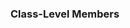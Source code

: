 <link rel="stylesheet" href="{{baseUrl}}/css/textbook.css">

<div class="website-content">

### Class-Level Members

<div id="main">

<include src="./introduction/topicPanel.md" />

</div>
</div>
